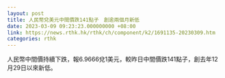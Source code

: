```yaml
---
layout: post
title: 人民幣兌美元中間價跌141點子　創逾兩個月新低
date: 2023-03-09 09:23:23.000000000 +08:00
link: https://news.rthk.hk/rthk/ch/component/k2/1691135-20230309.htm
categories: rthk
---
```


人民幣中間價持續下跌，報6.9666兌1美元，較昨日中間價跌141點子，創去年12月29日以來新低。
